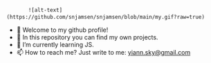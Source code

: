            ![alt-text](https://github.com/snjamsen/snjamsen/blob/main/my.gif?raw=true)
- 👋 Welcome to my github profile!
- 👀 In this repository you can find my own projects.
- 🌱 I’m currently learning JS.
- 📫 How to reach me? Just write to me: yiann.sky@gmail.com
